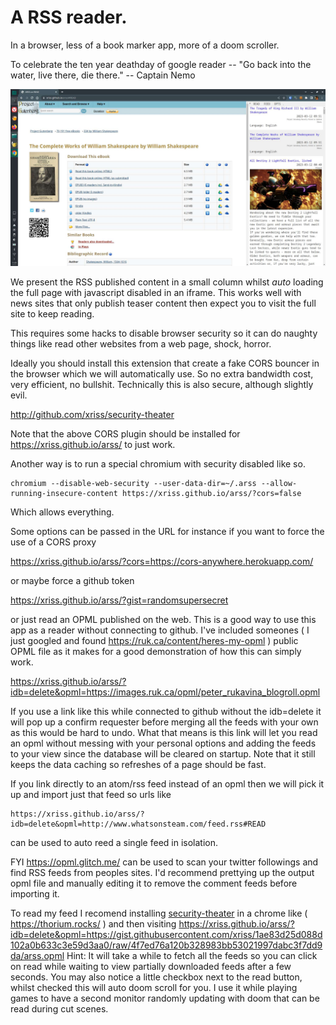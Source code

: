 
# A RSS reader.

In a browser, less of a book marker app, more of a doom scroller.

To celebrate the ten year deathday of google reader -- "Go back into the water, live there, die there." -- Captain Nemo

![Screenshot](arss_shot.jpg)

We present the RSS published content in a small column whilst *auto*
loading the full page with javascript disabled in an iframe. This works
well with news sites that only publish teaser content then expect you
to visit the full site to keep reading.

This requires some hacks to disable browser security so it can do
naughty things like read other websites from a web page, shock, horror.

Ideally you should install this extension that create a fake CORS
bouncer in the browser which we will automatically use. So no extra
bandwidth cost, very efficient, no bullshit. Technically this is also
secure, although slightly evil.

http://github.com/xriss/security-theater

Note that the above CORS plugin should be installed for
https://xriss.github.io/arss/ to just work.

Another way is to run a special chromium with security disabled like
so.

	chromium --disable-web-security --user-data-dir=~/.arss --allow-running-insecure-content https://xriss.github.io/arss/?cors=false

Which allows everything.


Some options can be passed in the URL for instance if you want to force
the use of a CORS proxy

https://xriss.github.io/arss/?cors=https://cors-anywhere.herokuapp.com/

or maybe force a github token

https://xriss.github.io/arss/?gist=randomsupersecret

or just read an OPML published on the web. This is a good way to use
this app as a reader without connecting to github. I've included
someones ( I just googled and found
https://ruk.ca/content/heres-my-opml ) public OPML file as it makes for
a good demonstration of how this can simply work.

https://xriss.github.io/arss/?idb=delete&opml=https://images.ruk.ca/opml/peter_rukavina_blogroll.opml

If you use a link like this while connected to github without the
idb=delete it will pop up a confirm requester before merging all the
feeds with your own as this would be hard to undo. What that means is
this link will let you read an opml without messing with your personal
options and adding the feeds to your view since the database will be
cleared on startup. Note that it still keeps the data caching so
refreshes of a page should be fast.


If you link directly to an atom/rss feed instead of an opml then we
will pick it up and import just that feed so urls like

	https://xriss.github.io/arss/?idb=delete&opml=http://www.whatsonsteam.com/feed.rss#READ

can be used to auto reed a single feed in isolation.


FYI https://opml.glitch.me/ can be used to scan your twitter followings
and find RSS feeds from peoples sites. I'd recommend prettying up the
output opml file and manually editing it to remove the comment feeds
before importing it.

To read my feed I recomend installing 
[security-theater](https://github.com/xriss/security-theater) in a 
chrome like ( https://thorium.rocks/ ) and then visiting 
https://xriss.github.io/arss/?idb=delete&opml=https://gist.githubusercontent.com/xriss/1ae83d25d088d102a0b633c3e59d3aa0/raw/4f7ed76a120b328983bb53021997dabc3f7dd9da/arss.opml 
Hint: It will take a while to fetch all the feeds so you can click on 
read while waiting to view partially downloaded feeds after a few 
seconds. You may also notice a little checkbox next to the read button, 
whilst checked this will auto doom scroll for you. I use it while 
playing games to have a second monitor randomly updating with doom that 
can be read during cut scenes.

